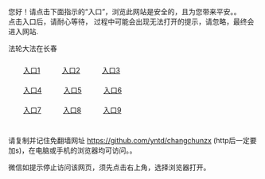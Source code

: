 您好！请点击下面指示的“入口”，浏览此网站是安全的，且为您带来平安。。 <br/>
点击入口后，请耐心等待， 过程中可能会出现无法打开的提示，请忽略，最终会进入网站. </br>

法轮大法在长春<br/>
<div style="padding:10px"><a style="margin:20px" target="_blank" href="https://d1heq8bo9ha8eu.cloudfront.net/2Qpsp?ecclwn" id="ccLink1" rel="nofollow">入口1</a> <a target="_blank" style="margin:20px" href="https://dqh41lc6iousl.cloudfront.net/2Qpsp?lyncwkr" id="ccLink2" rel="nofollow">入口2</a> <a style="margin:20px" target="_blank" href="https://d3kxa8sl0uu7rz.cloudfront.net/2Qpsp?qjidqgp" id="ccLink3" rel="nofollow">入口3</a></div>

<div style="padding:10px" ><a style="margin:20px" target="_blank" href="https://d1heq8bo9ha8eu.cloudfront.net/2Qpsp?ecclwn" id="ccLink4" rel="nofollow">入口4</a> <a style="margin:20px" href="https://dqh41lc6iousl.cloudfront.net/2Qpsp?lyncwkr" target="_blank" id="ccLink5" rel="nofollow">入口5</a> <a style="margin:20px" href="https://d3kxa8sl0uu7rz.cloudfront.net/2Qpsp?qjidqgp" target="_blank" id="ccLink6" rel="nofollow">入口6</a></div>

<div style="padding:10px"><a style="margin:20px" target="_blank" href="https://d1heq8bo9ha8eu.cloudfront.net/2Qpsp?ecclwn" id="ccLink7" rel="nofollow">入口7</a> <a style="margin:20px" href="https://dqh41lc6iousl.cloudfront.net/2Qpsp?lyncwkr" target="_blank" id="ccLink8" rel="nofollow">入口8</a> <a style="margin:20px" target="_blank" href="https://d3kxa8sl0uu7rz.cloudfront.net/2Qpsp?qjidqgp" id="ccLink9" rel="nofollow">入口9</a></div>

<br/>



请复制并记住免翻墙网址 https://github.com/yntd/changchunzx (http后一定要加s)，在电脑或手机的浏览器均可访问。。<br/>

微信如提示停止访问该网页，须先点击右上角，选择浏览器打开。
